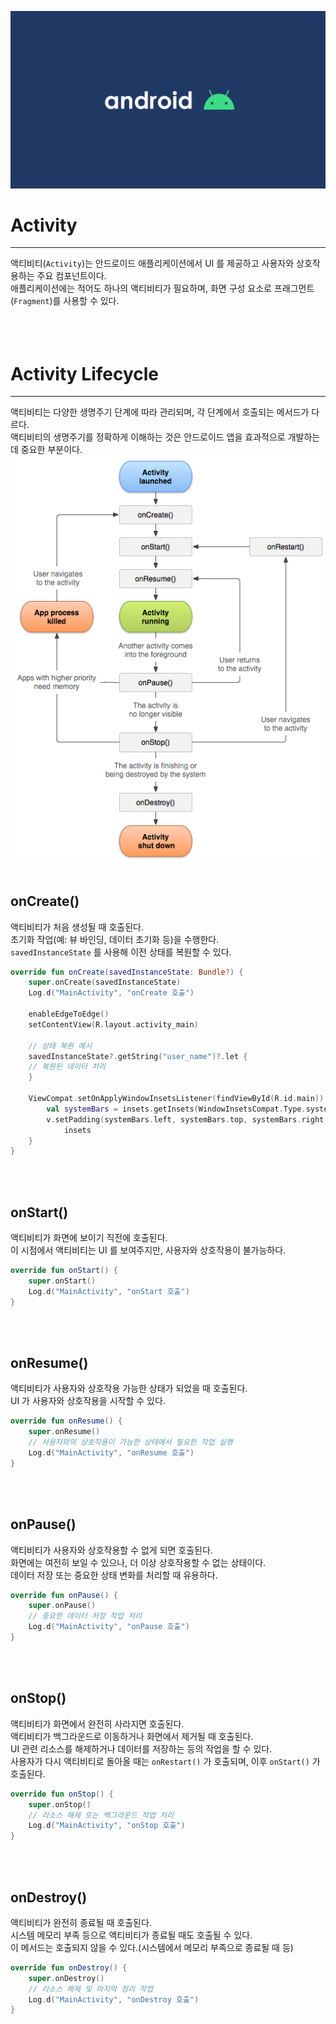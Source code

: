 ![banner](./android.png)
# Activity
- - -
액티비티(`Activity`)는 안드로이드 애플리케이션에서 UI 를 제공하고 사용자와 상호작용하는 주요 컴포넌트이다.<br/>
애플리케이션에는 적어도 하나의 액티비티가 필요하며, 화면 구성 요소로 프래그먼트(`Fragment`)를 사용할 수 있다.<br/>
<br/>
<br/>
<br/>



# Activity Lifecycle
- - -
액티비티는 다양한 생명주기 단계에 따라 관리되며, 각 단계에서 호출되는 메서드가 다르다.<br/>
액티비티의 생명주기를 정확하게 이해하는 것은 안드로이드 앱을 효과적으로 개발하는 데 중요한 부분이다.<br/>
![activity-lifecycle](./activity-lifecycle.png)
<br/>
<br/>

## onCreate()
액티비티가 처음 생성될 때 호출된다.<br/>
초기화 작업(예: 뷰 바인딩, 데이터 초기화 등)을 수행한다.<br/>
`savedInstanceState` 를 사용해 이전 상태를 복원할 수 있다.<br/>

```kotlin
override fun onCreate(savedInstanceState: Bundle?) {
    super.onCreate(savedInstanceState)
    Log.d("MainActivity", "onCreate 호출")

    enableEdgeToEdge()
    setContentView(R.layout.activity_main)
    
    // 상태 복원 예시
    savedInstanceState?.getString("user_name")?.let {
    // 복원된 데이터 처리
    }

    ViewCompat.setOnApplyWindowInsetsListener(findViewById(R.id.main)) { v, insets ->
        val systemBars = insets.getInsets(WindowInsetsCompat.Type.systemBars())
        v.setPadding(systemBars.left, systemBars.top, systemBars.right, systemBars.bottom)
            insets
    }
}
```
<br/>
<br/>

## onStart()
액티비티가 화면에 보이기 직전에 호출된다.<br/>
이 시점에서 액티비티는 UI 를 보여주지만, 사용자와 상호작용이 불가능하다.<br/>

```kotlin
override fun onStart() {
    super.onStart()
    Log.d("MainActivity", "onStart 호출")
}
```
<br/>
<br/>

## onResume()
액티비티가 사용자와 상호작용 가능한 상태가 되었을 때 호출된다.<br/>
UI 가 사용자와 상호작용을 시작할 수 있다.<br/>

```kotlin
override fun onResume() {
    super.onResume()
    // 사용자와의 상호작용이 가능한 상태에서 필요한 작업 실행
    Log.d("MainActivity", "onResume 호출")
}
```
<br/>
<br/>

## onPause()
액티비티가 사용자와 상호작용할 수 없게 되면 호출된다.<br/>
화면에는 여전히 보일 수 있으나, 더 이상 상호작용할 수 없는 상태이다.<br/>
데이터 저장 또는 중요한 상태 변화를 처리할 때 유용하다.<br/>

```kotlin
override fun onPause() {
    super.onPause()
    // 중요한 데이터 저장 작업 처리
    Log.d("MainActivity", "onPause 호출")
}
```
<br/>
<br/>

## onStop()
액티비티가 화면에서 완전히 사라지면 호출된다.<br/>
액티비티가 백그라운드로 이동하거나 화면에서 제거될 때 호출된다.<br/>
UI 관련 리소스를 해제하거나 데이터를 저장하는 등의 작업을 할 수 있다.<br/>
사용자가 다시 액티비티로 돌아올 때는 `onRestart()` 가 호출되며, 이후 `onStart()` 가 호출된다.<br/>

```kotlin
override fun onStop() {
    super.onStop()
    // 리소스 해제 또는 백그라운드 작업 처리
    Log.d("MainActivity", "onStop 호출")
}
```
<br/>
<br/>

## onDestroy()
액티비티가 완전히 종료될 때 호출된다.<br/>
시스템 메모리 부족 등으로 액티비티가 종료될 때도 호출될 수 있다.<br/>
이 메서드는 호출되지 않을 수 있다.(시스템에서 메모리 부족으로 종료될 때 등)<br/>

```kotlin
override fun onDestroy() {
    super.onDestroy()
    // 리소스 해제 및 마지막 정리 작업
    Log.d("MainActivity", "onDestroy 호출")
}
```